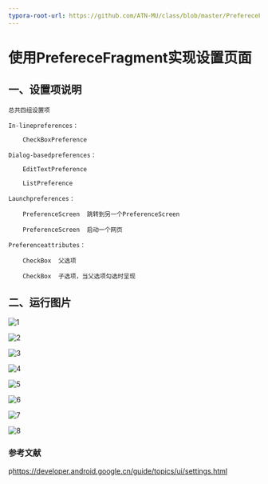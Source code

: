 ```yaml
---
typora-root-url: https://github.com/ATN-MU/class/blob/master/PrefereceFragment/capture
---
```


# 使用PrefereceFragment实现设置页面

## 一、设置项说明

```
总共四组设置项

In-linepreferences：

	CheckBoxPreference

Dialog-basedpreferences：

	EditTextPreference

	ListPreference

Launchpreferences：

	PreferenceScreen  跳转到另一个PreferenceScreen

	PreferenceScreen  启动一个网页

Preferenceattributes：

	CheckBox  父选项

	CheckBox  子选项，当父选项勾选时呈现
```

## 二、运行图片

![1](../1.png)

![2](/2.png)

![3](/3.png)

![4](/4.png)

![5](/5.png)

![6](/6.png)

![7](/7.png)

![8](/8.jpg)

### 参考文献

p<https://developer.android.google.cn/guide/topics/ui/settings.html>
